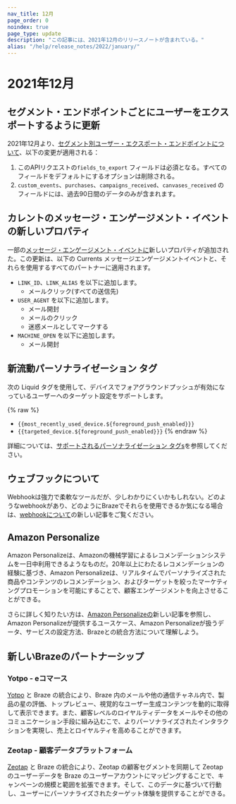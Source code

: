 ```yaml
---
nav_title: 12月
page_order: 0
noindex: true
page_type: update
description: "この記事には、2021年12月のリリースノートが含まれている。"
alias: "/help/release_notes/2022/january/"
---
```

# 2021年12月

## セグメント・エンドポイントごとにユーザーをエクスポートするように更新

2021年12月より、[セグメント別ユーザー・エクスポート・エンドポイントについて]({{site.baseurl}}/api/endpoints/export/user_data/post_users_segment/)、以下の変更が適用される：

1. このAPIリクエストの`fields_to_export` フィールドは必須となる。すべてのフィールドをデフォルトにするオプションは削除される。
2. `custom_events`、`purchases`、`campaigns_received`、`canvases_received` のフィールドには、過去90日間のデータのみが含まれます。

## カレントのメッセージ・エンゲージメント・イベントの新しいプロパティ

一部の[メッセージ・エンゲージメント・イベントに]({{site.baseurl}}/user_guide/data/braze_currents/event_glossary/message_engagement_events/)新しいプロパティが追加された。この更新は、以下の Currents メッセージエンゲージメントイベントと、それらを使用するすべてのパートナーに適用されます。

- `LINK_ID`、`LINK_ALIAS` を以下に追加します。
  - メールクリック(すべての送信先)
- `USER_AGENT` を以下に追加します。
  - メール開封
  - メールのクリック
  - 迷惑メールとしてマークする
- `MACHINE_OPEN` を以下に追加します。
  - メール開封

## 新流動パーソナライゼーション タグ

次の Liquid タグを使用して、デバイスでフォアグラウンドプッシュが有効になっているユーザーへのターゲット設定をサポートします。

{% raw %}
- `{{most_recently_used_device.${foreground_push_enabled}}}`
- `{{targeted_device.${foreground_push_enabled}}}`
{% endraw %}

詳細については、[サポートされるパーソナライゼーション タグs]({{site.baseurl}}/user_guide/personalization_and_dynamic_content/liquid/supported_personalization_tags/)を参照してください。

## ウェブフックについて

Webhookは強力で柔軟なツールだが、少しわかりにくいかもしれない。どのようなwebhookがあり、どのようにBrazeでそれらを使用できるか気になる場合は、[webhookについて]({{site.baseurl}}/user_guide/message_building_by_channel/webhooks/understanding_webhooks/)の新しい記事をご覧ください。

## Amazon Personalize

Amazon Personalizeは、Amazonの機械学習によるレコメンデーションシステムを一日中利用できるようなものだ。20年以上にわたるレコメンデーションの経験に基づき、Amazon Personalizeは、リアルタイムでパーソナライズされた商品やコンテンツのレコメンデーション、およびターゲットを絞ったマーケティングプロモーションを可能にすることで、顧客エンゲージメントを向上させることができる。 

さらに詳しく知りたい方は、[Amazon Personalizeの]({{site.baseurl}}/partners/message_personalization/dynamic_content/personalized_recommendations/amazon_personalize)新しい記事を参照し、Amazon Personalizeが提供するユースケース、Amazon Personalizeが扱うデータ、サービスの設定方法、Brazeとの統合方法について理解しよう。

## 新しいBrazeのパートナーシップ

### Yotpo - eコマース

[Yotpo]({{site.baseurl}}/partners/message_personalization/dynamic_content/visual_and_interactive_content/yotpo/) と Braze の統合により、Braze 内のメールや他の通信チャネル内で、製品の星の評価、トップレビュー、視覚的なユーザー生成コンテンツを動的に取得して表示できます。また、顧客レベルのロイヤルティデータをメールやその他のコミュニケーション手段に組み込むこで、よりパーソナライズされたインタラクションを実現し、売上とロイヤルティを高めることができます。

### Zeotap - 顧客データプラットフォーム

[Zeotap]({{site.baseurl}}/partners/data_and_analytics/customer_data_platform/zeotap/) と Braze の統合により、Zeotap の顧客セグメントを同期して Zeotap のユーザーデータを Braze のユーザーアカウントにマッピングすることで、キャンペーンの規模と範囲を拡張できます。そして、このデータに基づいて行動し、ユーザーにパーソナライズされたターゲット体験を提供することができる。